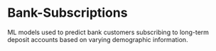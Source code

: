 # Bank-Subscriptions
ML models used to predict bank customers subscribing to long-term deposit accounts based on varying demographic information.
